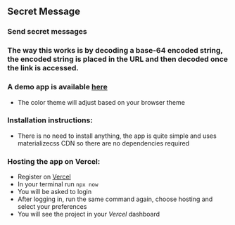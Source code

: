 ## Secret Message

### Send secret messages

### The way this works is by decoding a base-64 encoded string, the encoded string is placed in the URL and then decoded once the link is accessed.

### A demo app is available [here](https://secret-message-green.vercel.app/)

- The color theme will adjust based on your browser theme

### Installation instructions:

- There is no need to install anything, the app is quite simple and uses materializecss CDN so there are no dependencies required

### Hosting the app on Vercel:

- Register on [Vercel](https://vercel.com/)
- In your terminal run `npx now`
- You will be asked to login
- After logging in, run the same command again, choose hosting and select your preferences
- You will see the project in your _Vercel_ dashboard
